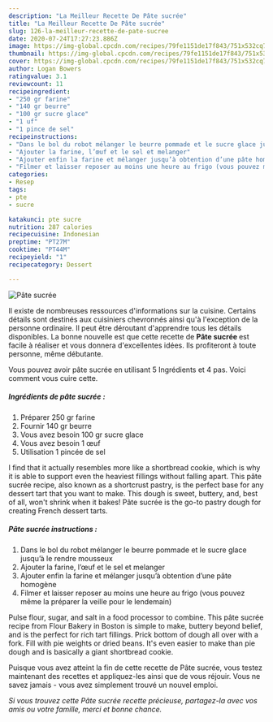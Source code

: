 ```yaml
---
description: "La Meilleur Recette De Pâte sucrée"
title: "La Meilleur Recette De Pâte sucrée"
slug: 126-la-meilleur-recette-de-pate-sucree
date: 2020-07-24T17:27:23.886Z
image: https://img-global.cpcdn.com/recipes/79fe1151de17f843/751x532cq70/pate-sucree-photo-principale-de-la-recette.jpg
thumbnail: https://img-global.cpcdn.com/recipes/79fe1151de17f843/751x532cq70/pate-sucree-photo-principale-de-la-recette.jpg
cover: https://img-global.cpcdn.com/recipes/79fe1151de17f843/751x532cq70/pate-sucree-photo-principale-de-la-recette.jpg
author: Logan Bowers
ratingvalue: 3.1
reviewcount: 11
recipeingredient:
- "250 gr farine"
- "140 gr beurre"
- "100 gr sucre glace"
- "1 uf"
- "1 pince de sel"
recipeinstructions:
- "Dans le bol du robot mélanger le beurre pommade et le sucre glace jusqu’à le rendre mousseux"
- "Ajouter la farine, l’œuf et le sel et melanger"
- "Ajouter enfin la farine et mélanger jusqu’à obtention d’une pâte homogène"
- "Filmer et laisser reposer au moins une heure au frigo (vous pouvez même la préparer la veille pour le lendemain)"
categories:
- Resep
tags:
- pte
- sucre

katakunci: pte sucre 
nutrition: 287 calories
recipecuisine: Indonesian
preptime: "PT27M"
cooktime: "PT44M"
recipeyield: "1"
recipecategory: Dessert

---
```



![Pâte sucrée](https://img-global.cpcdn.com/recipes/79fe1151de17f843/751x532cq70/pate-sucree-photo-principale-de-la-recette.jpg)

Il existe de nombreuses ressources d'informations sur la cuisine. Certains détails sont destinés aux cuisiniers chevronnés ainsi qu'à l'exception de la personne ordinaire. Il peut être déroutant d'apprendre tous les détails disponibles. La bonne nouvelle est que cette recette de <strong> Pâte sucrée </strong> est facile à réaliser et vous donnera d'excellentes idées. Ils profiteront à toute personne, même débutante.

<!--inarticleads1-->

Vous pouvez avoir pâte sucrée en utilisant 5 Ingrédients et 4 pas. Voici comment vous cuire cette.

##### Ingrédients de pâte sucrée :

1. Préparer 250 gr farine
1. Fournir 140 gr beurre
1. Vous avez besoin 100 gr sucre glace
1. Vous avez besoin 1 œuf
1. Utilisation 1 pincée de sel


I find that it actually resembles more like a shortbread cookie, which is why it is able to support even the heaviest fillings without falling apart. This pâte sucrée recipe, also known as a shortcrust pastry, is the perfect base for any dessert tart that you want to make. This dough is sweet, buttery, and, best of all, won&#39;t shrink when it bakes! Pâte sucrée is the go-to pastry dough for creating French dessert tarts. 

<!--inarticleads2-->

##### Pâte sucrée instructions :

1. Dans le bol du robot mélanger le beurre pommade et le sucre glace jusqu’à le rendre mousseux
1. Ajouter la farine, l’œuf et le sel et melanger
1. Ajouter enfin la farine et mélanger jusqu’à obtention d’une pâte homogène
1. Filmer et laisser reposer au moins une heure au frigo (vous pouvez même la préparer la veille pour le lendemain)


Pulse flour, sugar, and salt in a food processor to combine. This pâte sucrée recipe from Flour Bakery in Boston is simple to make, buttery beyond belief, and is the perfect for rich tart fillings. Prick bottom of dough all over with a fork. Fill with pie weights or dried beans. It&#39;s even easier to make than pie dough and is basically a giant shortbread cookie. 

<!--inarticleads1-->

<p>
Puisque vous avez atteint la fin de cette recette de Pâte sucrée, vous testez maintenant des recettes et appliquez-les ainsi que de vous réjouir. Vous ne savez jamais - vous avez simplement trouvé un nouvel emploi.
</p>

<p>
<i>Si vous trouvez cette Pâte sucrée recette précieuse, partagez-la avec vos amis ou votre famille, merci et bonne chance.</i>
</p>
